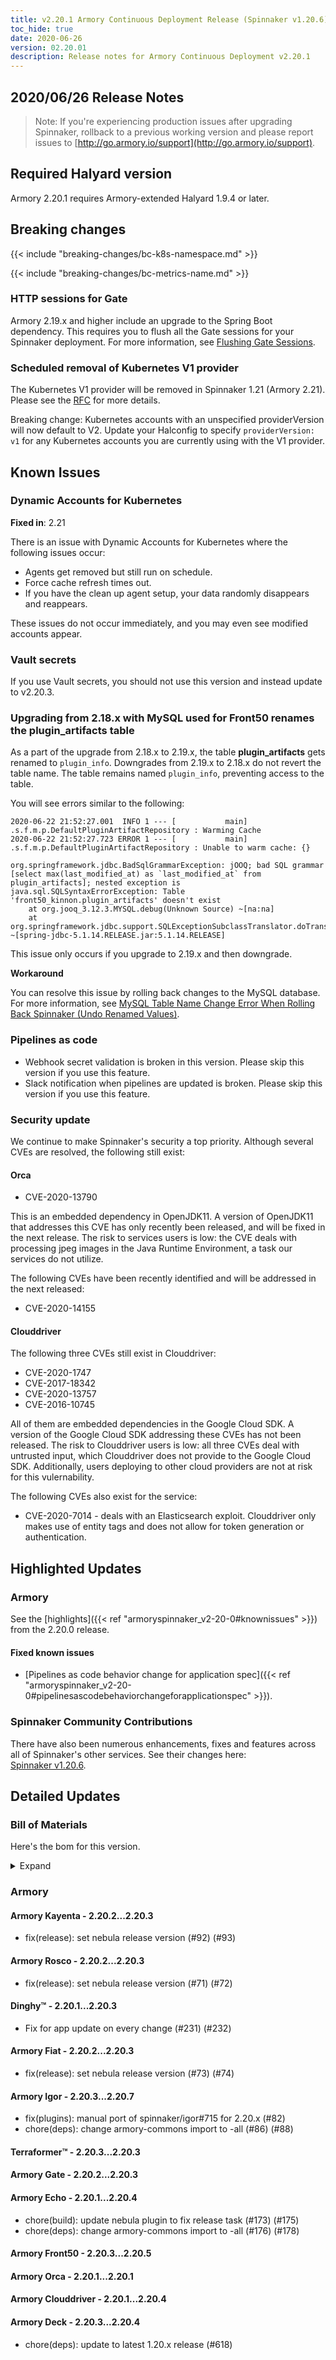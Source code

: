 ```yaml
---
title: v2.20.1 Armory Continuous Deployment Release (Spinnaker v1.20.6)
toc_hide: true
date: 2020-06-26
version: 02.20.01
description: Release notes for Armory Continuous Deployment v2.20.1
---
```


## 2020/06/26 Release Notes

> Note: If you're experiencing production issues after upgrading Spinnaker, rollback to a previous working version and please report issues to [http://go.armory.io/support](http://go.armory.io/support).
## Required Halyard version

Armory 2.20.1 requires Armory-extended Halyard 1.9.4 or later.

## Breaking changes

{{< include "breaking-changes/bc-k8s-namespace.md" >}}

{{< include "breaking-changes/bc-metrics-name.md" >}}

### HTTP sessions for Gate
Armory 2.19.x and higher include an upgrade to the Spring Boot dependency. This requires you to flush all the Gate sessions for your Spinnaker deployment. For more information, see [Flushing Gate Sessions](https://kb.armory.io/admin/flush-gate-sessions/).

### Scheduled removal of Kubernetes V1 provider
The Kubernetes V1 provider will be removed in Spinnaker 1.21 (Armory 2.21). Please see the [RFC](https://github.com/spinnaker/governance/blob/master/rfc/eol_kubernetes_v1.md) for more details.

Breaking change: Kubernetes accounts with an unspecified providerVersion will now default to V2. Update your Halconfig to specify `providerVersion: v1` for any Kubernetes accounts you are currently using with the V1 provider.

## Known Issues

### Dynamic Accounts for Kubernetes

**Fixed in**: 2.21

There is an issue with Dynamic Accounts for Kubernetes where the following issues occur:

* Agents get removed but still run on schedule.
* Force cache refresh times out.
* If you have the clean up agent setup, your data randomly disappears and reappears.  

These issues do not occur immediately, and you may even see modified accounts appear.

### Vault secrets

If you use Vault secrets, you should not use this version and instead update to v2.20.3.

### Upgrading from 2.18.x with MySQL used for Front50 renames the plugin_artifacts table
As a part of the upgrade from 2.18.x to 2.19.x, the table **plugin_artifacts** gets renamed to `plugin_info`. Downgrades from 2.19.x to 2.18.x do not revert the table name. The table remains named `plugin_info`, preventing access to the table.  

You will see errors similar to the following:

```
2020-06-22 21:52:27.001  INFO 1 --- [           main] .s.f.m.p.DefaultPluginArtifactRepository : Warming Cache
2020-06-22 21:52:27.723 ERROR 1 --- [           main] .s.f.m.p.DefaultPluginArtifactRepository : Unable to warm cache: {}

org.springframework.jdbc.BadSqlGrammarException: jOOQ; bad SQL grammar [select max(last_modified_at) as `last_modified_at` from plugin_artifacts]; nested exception is java.sql.SQLSyntaxErrorException: Table 'front50_kinnon.plugin_artifacts' doesn't exist
	at org.jooq_3.12.3.MYSQL.debug(Unknown Source) ~[na:na]
	at org.springframework.jdbc.support.SQLExceptionSubclassTranslator.doTranslate(SQLExceptionSubclassTranslator.java:93) ~[spring-jdbc-5.1.14.RELEASE.jar:5.1.14.RELEASE]
```  

This issue only occurs if you upgrade to 2.19.x and then downgrade.

**Workaround**

You can resolve this issue by rolling back changes to the MySQL database. For more information, see [MySQL Table Name Change Error When Rolling Back Spinnaker (Undo Renamed Values)](https://kb.armory.io/s/article/SQL-Migration-Rollback-Undo-Renamed-Tables).

### Pipelines as code

- Webhook secret validation is broken in this version. Please skip this version if you use this feature.
- Slack notification when pipelines are updated is broken. Please skip this version if you use this feature.

### Security update

We continue to make Spinnaker's security a top priority. Although several CVEs are resolved, the following still exist:

#### Orca

- CVE-2020-13790

This is an embedded dependency in OpenJDK11. A version of OpenJDK11 that addresses
this CVE has only recently been released, and will be fixed in the next release. The risk to services users is low: the CVE deals with processing jpeg images in the Java Runtime Environment, a task our services do not utilize.

The following CVEs have been recently identified and will be addressed in the next released:

- CVE-2020-14155

#### Clouddriver

The following three CVEs still exist in Clouddriver:

- CVE-2020-1747
- CVE-2017-18342
- CVE-2020-13757
- CVE-2016-10745

All of them are embedded dependencies in the Google Cloud SDK. A version of the Google Cloud SDK addressing these CVEs has not been released. The risk to Clouddriver users is low: all three CVEs deal with untrusted input, which Clouddriver does not provide to the Google Cloud SDK. Additionally, users deploying to other cloud providers are not at risk for this vulernability.

The following CVEs also exist for the service:

- CVE-2020-7014 - deals with an Elasticsearch exploit. Clouddriver only makes use of entity tags and does not allow for token generation or authentication.

## Highlighted Updates

### Armory

See the [highlights]({{< ref "armoryspinnaker_v2-20-0#knownissues" >}}) from the 2.20.0 release.

#### Fixed known issues

* [Pipelines as code behavior change for application spec]({{< ref "armoryspinnaker_v2-20-0#pipelinesascodebehaviorchangeforapplicationspec" >}}).

###  Spinnaker Community Contributions

There have also been numerous enhancements, fixes and features across all of Spinnaker's other services. See their changes here:  
[Spinnaker v1.20.6](https://www.spinnaker.io/community/releases/versions/1-20-6-changelog).

## Detailed Updates

### Bill of Materials
Here's the bom for this version.
<details><summary>Expand</summary>
<pre class="highlight">
<code>version: 2.20.1
timestamp: "2020-06-26 11:36:16"
services:
    clouddriver:
        commit: 172c32ee
        version: 2.20.4
    deck:
        commit: 583083ff
        version: 2.20.4
    dinghy:
        commit: f710446c
        version: 2.20.3
    echo:
        commit: e118a5ac
        version: 2.20.4
    fiat:
        commit: 8d4db29b
        version: 2.20.3
    front50:
        commit: 4ab036ea
        version: 2.20.5
    gate:
        commit: cfd0be04
        version: 2.20.3
    igor:
        commit: 44ae1b05
        version: 2.20.7
    kayenta:
        commit: 9d6743d9
        version: 2.20.3
    monitoring-daemon:
        version: 2.20.0
    monitoring-third-party:
        version: 2.20.0
    orca:
        commit: 3d2cf0a1
        version: 2.20.1
    rosco:
        commit: 9e974c48
        version: 2.20.3
    terraformer:
        commit: 5b00d7a6
        version: 2.20.3
dependencies:
    redis:
        version: 2:2.8.4-2
artifactSources:
    dockerRegistry: docker.io/armory
</code>
</pre>
</details>

### Armory


#### Armory Kayenta - 2.20.2...2.20.3

  - fix(release): set nebula release version (#92) (#93)

#### Armory Rosco - 2.20.2...2.20.3

  - fix(release): set nebula release version (#71) (#72)

#### Dinghy™ - 2.20.1...2.20.3

  - Fix for app update on every change (#231) (#232)

#### Armory Fiat - 2.20.2...2.20.3

  - fix(release): set nebula release version (#73) (#74)

#### Armory Igor - 2.20.3...2.20.7

  - fix(plugins): manual port of spinnaker/igor#715 for 2.20.x (#82)
  - chore(deps): change armory-commons import to -all (#86) (#88)

#### Terraformer™ - 2.20.3...2.20.3


#### Armory Gate - 2.20.2...2.20.3


#### Armory Echo - 2.20.1...2.20.4

  - chore(build): update nebula plugin to fix release task (#173) (#175)
  - chore(deps): change armory-commons import to -all (#176) (#178)

#### Armory Front50 - 2.20.3...2.20.5


#### Armory Orca - 2.20.1...2.20.1


#### Armory Clouddriver - 2.20.1...2.20.4


#### Armory Deck - 2.20.3...2.20.4

  - chore(deps): update to latest 1.20.x release (#618)
